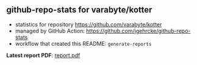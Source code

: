 ## github-repo-stats for varabyte/kotter

- statistics for repository https://github.com/varabyte/kotter
- managed by GitHub Action: https://github.com/jgehrcke/github-repo-stats
- workflow that created this README: `generate-reports`

**Latest report PDF**: [report.pdf](https://github.com/varabyte/stats/raw/main/varabyte/kotter/latest-report/report.pdf)

